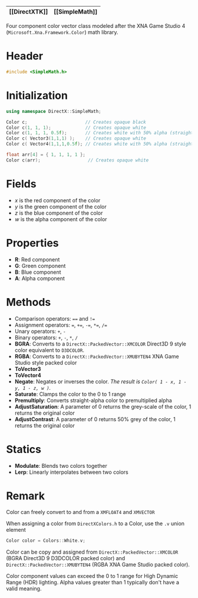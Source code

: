|[[DirectXTK]]|[[SimpleMath]]|
|---|---|

Four component color vector class modeled after the XNA Game Studio 4 (``Microsoft.Xna.Framework.Color``) math library.

# Header
```cpp
#include <SimpleMath.h>
```

# Initialization

```cpp
using namespace DirectX::SimpleMath;

Color c;                      // Creates opaque black
Color c(1, 1, 1);             // Creates opaque white
Color c(1, 1, 1, 0.5f);       // Creates white with 50% alpha (straight-alpha)
Color c( Vector3(1,1,1) );    // Creates opaque white
Color c( Vector4(1,1,1,0.5f); // Creates white with 50% alpha (straight-alpha)

float arr[4] = { 1, 1, 1, 1 };
Color c(arr);                  // Creates opaque white
```

# Fields
* *x* is the red component of the color
* *y* is the green component of the color
* *z* is the blue component of the color
* *w* is the alpha component of the color

# Properties
* **R**: Red component
* **G**: Green component
* **B**: Blue component
* **A**: Alpha component

# Methods
* Comparison operators: ``==`` and ``!=``
* Assignment operators: ``=``, ``+=``, ``-=``, ``*=``, ``/=``
* Unary operators: ``+``, ``-``
* Binary operators: ``+``, ``-``, ``*``, ``/``
* **BGRA**: Converts to a ``DirectX::PackedVector::XMCOLOR`` Direct3D 9 style color equivalent to ``D3DCOLOR``.
* **RGBA**: Converts to a ``DirectX::PackedVector::XMUBYTEN4`` XNA Game Studio style packed color
* **ToVector3**
* **ToVector4**
* **Negate**: Negates or inverses the color. _The result is ``Color( 1 - x, 1 - y, 1 - z, w )``._
* **Saturate**: Clamps the color to the 0 to 1 range
* **Premultiply**: Converts straight-alpha color to premultiplied alpha
* **AdjustSaturation**: A parameter of 0 returns the grey-scale of the color, 1 returns the original color
* **AdjustContrast**: A parameter of 0 returns 50% grey of the color, 1 returns the original color

# Statics
* **Modulate**: Blends two colors together
* **Lerp**: Linearly interpolates between two colors

# Remark
Color can freely convert to and from a ``XMFLOAT4`` and ``XMVECTOR``

When assigning a color from ``DirectXColors.h`` to a Color, use the ``.v`` union element

```cpp
Color color = Colors::White.v;
```

Color can be copy and assigned from ``DirectX::PackedVector::XMCOLOR`` (BGRA Direct3D 9 D3DCOLOR packed color) and ``DirectX::PackedVector::XMUBYTEN4`` (RGBA XNA Game Studio packed color).

Color component values can exceed the 0 to 1 range for High Dynamic Range (HDR) lighting. Alpha values greater than 1 typically don't have a valid meaning.
